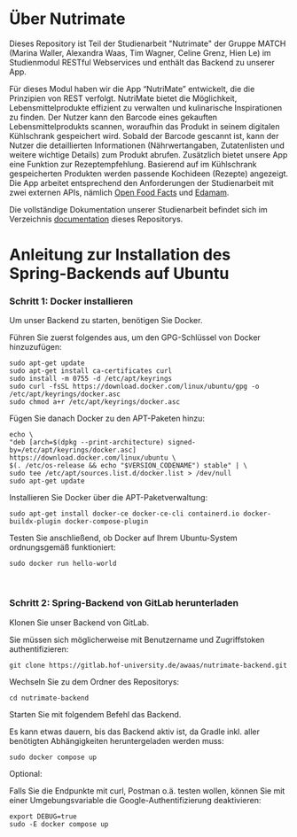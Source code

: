 # Über Nutrimate

Dieses Repository ist Teil der Studienarbeit "Nutrimate" der Gruppe MATCH (Marina Waller, Alexandra Waas, Tim Wagner, Celine Grenz, Hien Le) im Studienmodul RESTful Webservices und enthält das Backend zu unserer App.

Für dieses Modul haben wir die App “NutriMate” entwickelt, die die Prinzipien von REST verfolgt. NutriMate bietet die Möglichkeit, Lebensmittelprodukte effizient zu verwalten und kulinarische Inspirationen zu finden. Der Nutzer kann den Barcode eines gekauften Lebensmittelprodukts scannen, woraufhin das Produkt in seinem digitalen Kühlschrank gespeichert wird. Sobald der Barcode gescannt ist, kann der Nutzer die detaillierten Informationen (Nährwertangaben, Zutatenlisten und weitere wichtige Details) zum Produkt abrufen. Zusätzlich bietet unsere App eine Funktion zur Rezeptempfehlung. Basierend auf im Kühlschrank gespeicherten Produkten werden passende Kochideen (Rezepte) angezeigt. Die App arbeitet entsprechend den Anforderungen der Studienarbeit mit zwei  externen APIs, nämlich [Open Food Facts](https://world.openfoodfacts.org/) und [Edamam](https://www.edamam.com/).

Die vollständige Dokumentation unserer Studienarbeit befindet sich im Verzeichnis [documentation](https://gitlab.hof-university.de/awaas/nutrimate-backend/-/tree/main/documentation?ref_type=heads) dieses Repositorys.

# Anleitung zur Installation des Spring-Backends auf Ubuntu

### Schritt 1: Docker installieren

Um unser Backend zu starten, benötigen Sie Docker.

Führen Sie zuerst folgendes aus, um den GPG-Schlüssel von Docker hinzuzufügen:

```shell
sudo apt-get update
sudo apt-get install ca-certificates curl
sudo install -m 0755 -d /etc/apt/keyrings
sudo curl -fsSL https://download.docker.com/linux/ubuntu/gpg -o /etc/apt/keyrings/docker.asc
sudo chmod a+r /etc/apt/keyrings/docker.asc
```

Fügen Sie danach Docker zu den APT-Paketen hinzu:

```shell
echo \
"deb [arch=$(dpkg --print-architecture) signed-by=/etc/apt/keyrings/docker.asc] https://download.docker.com/linux/ubuntu \
$(. /etc/os-release && echo "$VERSION_CODENAME") stable" | \
sudo tee /etc/apt/sources.list.d/docker.list > /dev/null
sudo apt-get update
```

Installieren Sie Docker über die APT-Paketverwaltung:

```shell
sudo apt-get install docker-ce docker-ce-cli containerd.io docker-buildx-plugin docker-compose-plugin
```

Testen Sie anschließend, ob Docker auf Ihrem Ubuntu-System ordnungsgemäß funktioniert:

```shell
sudo docker run hello-world
```

<br/>

### Schritt 2: Spring-Backend von GitLab herunterladen

Klonen Sie unser Backend von GitLab. 

Sie müssen sich möglicherweise mit Benutzername und Zugriffstoken authentifizieren:

```shell
git clone https://gitlab.hof-university.de/awaas/nutrimate-backend.git
```

Wechseln Sie zu dem Ordner des Repositorys:

```shell
cd nutrimate-backend
```

Starten Sie mit folgendem Befehl das Backend.

Es kann etwas dauern, bis das Backend aktiv ist, da Gradle inkl. aller benötigten Abhängigkeiten heruntergeladen werden muss:

```shell
sudo docker compose up
```

Optional:

Falls Sie die Endpunkte mit curl, Postman o.ä. testen wollen, können Sie mit einer Umgebungsvariable die Google-Authentifizierung deaktivieren:

```shell
export DEBUG=true
sudo -E docker compose up
```
